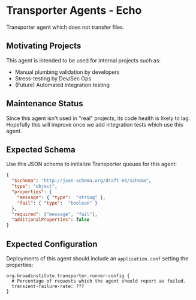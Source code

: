 # Transporter Agents - Echo
Transporter agent which does not transfer files.

## Motivating Projects
This agent is intended to be used for internal projects such as:
* Manual plumbing validation by developers
* Stress-testing by Dev/Sec Ops
* (Future) Automated integration testing

## Maintenance Status
Since this agent isn't used in "real" projects, its code health is likely to lag.
Hopefully this will improve once we add integration tests which use this agent.

## Expected Schema
Use this JSON schema to initialize Transporter queues for this agent:
```json
{
  "$schema": "http://json-schema.org/draft-04/schema",
  "type": "object",
  "properties": {
    "message": { "type":  "string" },
    "fail": { "type":  "boolean" }
  },
  "required": ["message", "fail"],
  "additionalProperties": false
}
```

## Expected Configuration
Deployments of this agent should include an `application.conf` setting the properties:
```hocon
org.broadinstitute.transporter.runner-config {
  # Percentage of requests which the agent should report as failed.
  transient-failure-rate: ???
}
```
